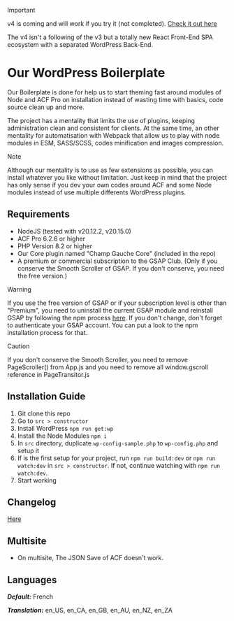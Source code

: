 > [!IMPORTANT]
> v4 is coming and will work if you try it (not completed). [Check it out here](https://github.com/studiochampgauche/wordpress-boilerplate/tree/v4.0)
>
> The v4 isn't a following of the v3 but a totally new React Front-End SPA ecosystem with a separated WordPress Back-End.



# Our WordPress Boilerplate

Our Boilerplate is done for help us to start theming fast around modules of Node and ACF Pro on installation instead of wasting time with basics, code source clean up and more.

The project has a mentality that limits the use of plugins, keeping administration clean and consistent for clients. At the same time, an other mentality for automatisation with Webpack that allow us to play with node modules in ESM, SASS/SCSS, codes minification and images compression.


> [!NOTE]
> Although our mentality is to use as few extensions as possible, you can install whatever you like without limitation. Just keep in mind that the project has only sense if you dev your own codes around ACF and some Node modules instead of use multiple differents WordPress plugins.


## Requirements

- NodeJS (tested with v20.12.2, v20.15.0)
- ACF Pro 6.2.6 or higher
- PHP Version 8.2 or higher
- Our Core plugin named "Champ Gauche Core" (included in the repo)
- A premium or commercial subscription to the GSAP Club. (Only if you conserve the Smooth Scroller of GSAP. If you don't conserve, you need the free version.)

> [!WARNING]  
> If you use the free version of GSAP or if your subscription level is other than "Premium", you need to uninstall the current GSAP module and reinstall GSAP by following the npm process [here](https://gsap.com/docs/v3/Installation/). If you don't change, don't forget to authenticate your GSAP account. You can put a look to the npm installation process for that.

> [!CAUTION]
> If you don't conserve the Smooth Scroller, you need to remove PageScroller() from App.js and you need to remove all window.gscroll reference in PageTransitor.js


## Installation Guide

1. Git clone this repo
2. Go to `src > constructor`
3. Install WordPress `npm run get:wp`
4. Install the Node Modules `npm i`
5. In `src` directory, duplicate `wp-config-sample.php` to `wp-config.php` and setup it
6. If is the first setup for your project, run `npm run build:dev` or `npm run watch:dev` in `src > constructor`. If not, continue watching with `npm run watch:dev`.
7. Start working


## Changelog

[Here](https://github.com/studiochampgauche/wordpress-boilerplate/blob/master/CHANGELOG.md)


## Multisite

- On multisite, The JSON Save of ACF doesn't work.


## Languages

***Default:*** French

***Translation:*** en_US, en_CA, en_GB, en_AU, en_NZ, en_ZA
